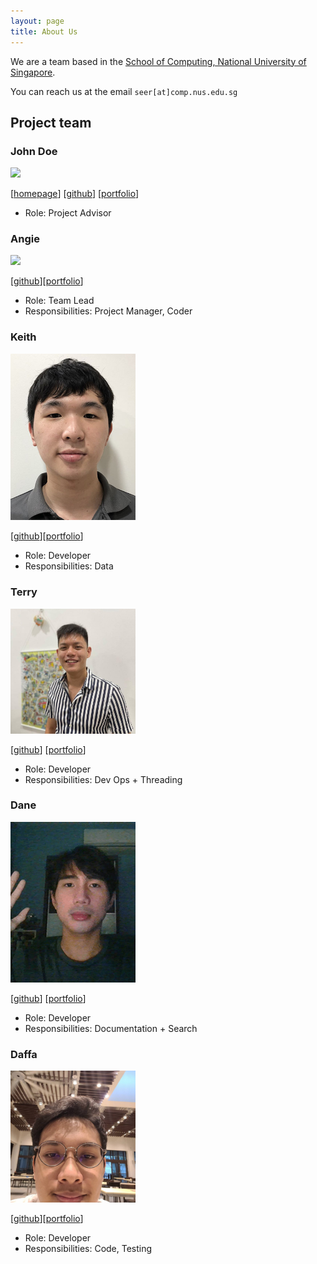 ```yaml
---
layout: page
title: About Us
---
```


We are a team based in the [School of Computing, National University of Singapore](http://www.comp.nus.edu.sg).

You can reach us at the email `seer[at]comp.nus.edu.sg`

## Project team

### John Doe

<img src="images/johndoe.png" width="200px">

[[homepage](http://www.comp.nus.edu.sg/~damithch)]
[[github](https://github.com/johndoe)]
[[portfolio](team/johndoe.md)]

* Role: Project Advisor

### Angie

<img src="images/lapisraider.png" width="200px">

[[github](https://github.com/LapisRaider)][[portfolio](team/lapisraider.md)]

* Role: Team Lead
* Responsibilities: Project Manager, Coder 

### Keith

<img src="images/keithczw.png" width="200px">

[[github](http://github.com/keithczw)][[portfolio](team/keithczw.md)]

* Role: Developer
* Responsibilities: Data

### Terry

<img src="images/typedefinition.png" width="200px">

[[github](http://github.com/typedefinition)]
[[portfolio](team/typedefinition.md)]

* Role: Developer
* Responsibilities: Dev Ops + Threading

### Dane

<img src="images/danemarc.png" width="200px">

[[github](http://github.com/DaneMarc)]
[[portfolio](team/danemarc.md)]

* Role: Developer
* Responsibilities: Documentation + Search


### Daffa

<img src="images/zunedz.png" width="200px">

[[github](http://github.com/zunedz)][[portfolio](team/zunedz.md)]

* Role: Developer
* Responsibilities: Code, Testing
